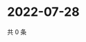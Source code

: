 # 2022-07-28

共 0 条

<!-- BEGIN WEIBO -->
<!-- 最后更新时间 Thu Jul 28 2022 16:23:10 GMT+0800 (China Standard Time) -->

<!-- END WEIBO -->
